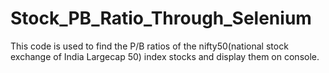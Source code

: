 # Stock_PB_Ratio_Through_Selenium
This code is used to find the P/B ratios of the nifty50(national stock exchange of India Largecap 50) index stocks and display them on console.
